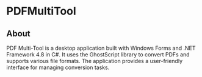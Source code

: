 # PDFMultiTool
## About
PDF Multi-Tool is a desktop application built with Windows Forms and .NET Framework 4.8 in C#. It uses the GhostScript library to convert PDFs and supports various file formats. The application provides a user-friendly interface for managing conversion tasks.
